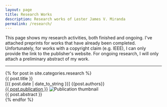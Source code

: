 ```yaml
---
layout: page
title: Research Works
description: Research works of Lester James V. Miranda
permalink: /research/
---
```


This page shows my research activities, both finished and ongoing. I've
attached preprints for works that have already been completed. Unfortunately,
for works with a copyright claim (e.g. IEEE), I can only provide the link
to the publisher's website. For ongoing research, I will only attach
a preliminary abstract of my work.

---

<div class="research">
{% for post in site.categories.research %}
<div class="container">
    <div class="title">{{ post.title }}</div>
    <div>
    <span>
        <span id="date">[{{ post.date | date_to_string }}]</span>
        {{post.authors}}
    </span>
    </div>
    <a class="publication" href="{{ post.url }}">{{ post.publication }}</a>
    <img class="thumbnail" src="{{ post.thumbnail }}" alt="Publication thumbnail">
    <div class="abstract">{{ post.abstract }}</div>
</div>
{% endfor %}
</div>